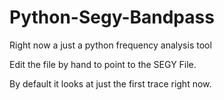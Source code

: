 Python-Segy-Bandpass
====================

Right now a just a python frequency analysis tool


Edit the file by hand to point to the SEGY File. 


By default it looks at just the first trace right now.
